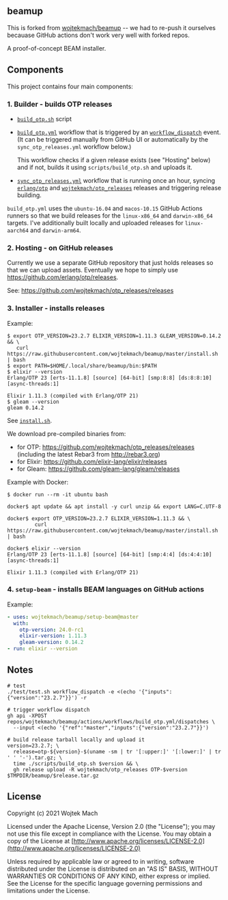 ## beamup

This is forked from [wojtekmach/beamup](https://github.com/wojtekmach/beamup) -- we had to re-push it ourselves becauase GitHub actions don't work very well with forked repos.

A proof-of-concept BEAM installer.

## Components

This project contains four main components:

### 1. Builder - builds OTP releases

- [`build_otp.sh`](scripts/build_otp.sh) script

- [`build_otp.yml`](.github/workflows/build_otp.yml) workflow that is triggered by an [`workflow_dispatch`](https://docs.github.com/en/actions/reference/events-that-trigger-workflows#workflow_dispatch) event. (It can be triggered manually from GitHub UI or automatically by the `sync_otp_releases.yml` workflow below.)

  This workflow checks if a given release exists (see "Hosting" below) and if not, builds it using `scripts/build_otp.sh` and uploads it.

- [`sync_otp_releases.yml`](.github/workflows/sync_otp_releases.yml) workflow that is running once an hour, syncing [`erlang/otp`](https://github.com/erlang/otp/releases) and [`wojtekmach/otp_releases`](https://github.com/wojtekmach/otp_releases/releases) releases and triggering release building.

`build_otp.yml` uses the `ubuntu-16.04` and `macos-10.15` GitHub Actions runners so that we build releases for the `linux-x86_64` and `darwin-x86_64` targets. I've additionally built locally and uploaded releases for `linux-aarch64` and `darwin-arm64`.

### 2. Hosting - on GitHub releases

Currently we use a separate GitHub repository that just holds releases so that we can upload
assets. Eventually we hope to simply use <https://github.com/erlang/otp/releases>.

See: <https://github.com/wojtekmach/otp_releases/releases>

### 3. Installer - installs releases

Example:

```
$ export OTP_VERSION=23.2.7 ELIXIR_VERSION=1.11.3 GLEAM_VERSION=0.14.2 && \
   curl https://raw.githubusercontent.com/wojtekmach/beamup/master/install.sh | bash
$ export PATH=$HOME/.local/share/beamup/bin:$PATH
$ elixir --version
Erlang/OTP 23 [erts-11.1.8] [source] [64-bit] [smp:8:8] [ds:8:8:10] [async-threads:1]

Elixir 1.11.3 (compiled with Erlang/OTP 21)
$ gleam --version
gleam 0.14.2
```

See [`install.sh`](install.sh).

We download pre-compiled binaries from:

- for OTP: <https://github.com/wojtekmach/otp_releases/releases> (including the latest Rebar3 from <http://rebar3.org>)
- for Elixir: <https://github.com/elixir-lang/elixir/releases>
- for Gleam: <https://github.com/gleam-lang/gleam/releases>

Example with Docker:

```
$ docker run --rm -it ubuntu bash

docker$ apt update && apt install -y curl unzip && export LANG=C.UTF-8

docker$ export OTP_VERSION=23.2.7 ELIXIR_VERSION=1.11.3 && \
         curl https://raw.githubusercontent.com/wojtekmach/beamup/master/install.sh | bash

docker$ elixir --version
Erlang/OTP 23 [erts-11.1.8] [source] [64-bit] [smp:4:4] [ds:4:4:10] [async-threads:1]

Elixir 1.11.3 (compiled with Erlang/OTP 21)
```

### 4. `setup-beam` - installs BEAM languages on GitHub actions

Example:

```yaml
- uses: wojtekmach/beamup/setup-beam@master
  with:
    otp-version: 24.0-rc1
    elixir-version: 1.11.3
    gleam-version: 0.14.2
- run: elixir --version
```

## Notes

```
# test
./test/test.sh workflow_dispatch -e <(echo '{"inputs":{"version":"23.2.7"}}') -r

# trigger workflow dispatch
gh api -XPOST repos/wojtekmach/beamup/actions/workflows/build_otp.yml/dispatches \
  --input <(echo '{"ref":"master","inputs":{"version":"23.2.7"}}')

# build release tarball locally and upload it
version=23.2.7; \
  release=otp-${version}-$(uname -sm | tr '[:upper:]' '[:lower:]' | tr ' ' '-').tar.gz; \
  time ./scripts/build_otp.sh $version && \
  gh release upload -R wojtekmach/otp_releases OTP-$version $TMPDIR/beamup/$release.tar.gz
```

## License

Copyright (c) 2021 Wojtek Mach

Licensed under the Apache License, Version 2.0 (the "License");
you may not use this file except in compliance with the License.
You may obtain a copy of the License at [http://www.apache.org/licenses/LICENSE-2.0](http://www.apache.org/licenses/LICENSE-2.0)

Unless required by applicable law or agreed to in writing, software
distributed under the License is distributed on an "AS IS" BASIS,
WITHOUT WARRANTIES OR CONDITIONS OF ANY KIND, either express or implied.
See the License for the specific language governing permissions and
limitations under the License.
